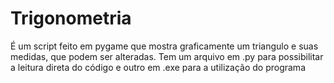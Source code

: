 # Trigonometria
É um script feito em pygame que mostra graficamente um triangulo e suas medidas, que podem ser alteradas.
Tem um arquivo em .py para possibilitar a leitura direta do código e outro em .exe para a utilização do programa
